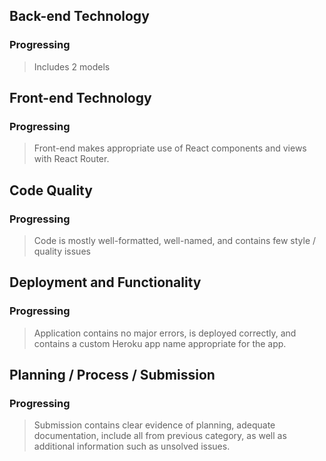## Back-end Technology
### Progressing
> Includes 2 models

## Front-end Technology 
### Progressing
> Front-end makes appropriate use of React components and views with React Router.

## Code Quality 
### Progressing
> Code is mostly well-formatted, well-named, and contains few style / quality issues

## Deployment and Functionality 
### Progressing
> Application contains no major errors, is deployed correctly, and contains a custom Heroku app name appropriate for the app.

## Planning / Process / Submission 
### Progressing
> Submission contains clear evidence of planning, adequate documentation, include all from previous category, as well as additional information such as unsolved issues.
